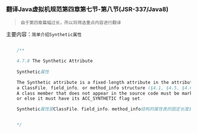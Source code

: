 ### 翻译Java虚拟机规范第四章第七节-第八节(JSR-337/Java8)

> `由于第四章篇幅过长，所以将筛选重点内容进行翻译`

主要内容：`简单介绍Synthetic属性`


```java

    /**

    4.7.8 The Synthetic Attribute
    
    Synthetic属性

    The Synthetic attribute is a fixed-length attribute in the attributes table of
    a ClassFile, field_info, or method_info structure (§4.1, §4.5, §4.6).
    A class member that does not appear in the source code must be marked using a Synthetic, 
    or else it must have its ACC_SYNTHETIC flag set.

    Synthetic属性是ClassFile、field_info、method_info结构的属性表的固定长度属性. 类成员没有出现在源码中必须使用Synthetic标记，或者是设置ACC_SYNTHETIC标志


    */



```